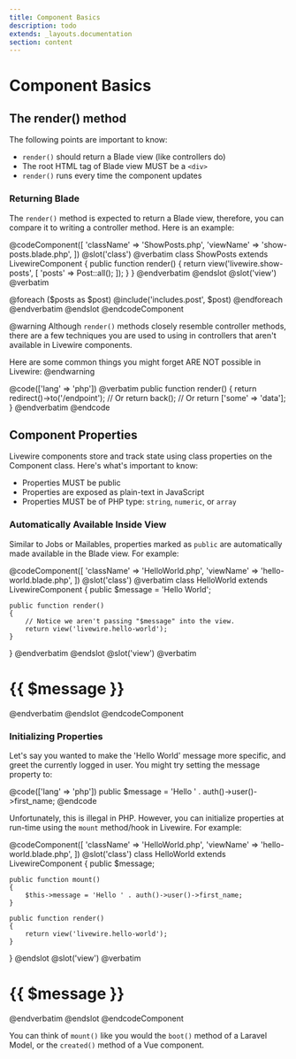 ```yaml
---
title: Component Basics
description: todo
extends: _layouts.documentation
section: content
---
```


# Component Basics

## The render() method

The following points are important to know:

* `render()` should return a Blade view (like controllers do)
* The root HTML tag of Blade view MUST be a `<div>`
* `render()` runs every time the component updates

### Returning Blade
The `render()` method is expected to return a Blade view, therefore, you can compare it to writing a controller method. Here is an example:

@codeComponent([
    'className' => 'ShowPosts.php',
    'viewName' => 'show-posts.blade.php',
])
@slot('class')
@verbatim
class ShowPosts extends LivewireComponent
{
    public function render()
    {
        return view('livewire.show-posts', [
            'posts' => Post::all();
        ]);
    }
}
@endverbatim
@endslot
@slot('view')
@verbatim
<div>
    @foreach ($posts as $post)
        @include('includes.post', $post)
    @endforeach
</div>
@endverbatim
@endslot
@endcodeComponent

@warning
Although `render()` methods closely resemble controller methods, there are a few techniques you are used to using in controllers that aren't available in Livewire components.

Here are some common things you might forget ARE NOT possible in Livewire:
@endwarning

@code(['lang' => 'php'])
@verbatim
public function render()
{
    return redirect()->to('/endpoint');
    // Or
    return back();
    // Or
    return ['some' => 'data'];
}
@endverbatim
@endcode

## Component Properties

Livewire components store and track state using class properties on the Component class. Here's what's important to know:

* Properties MUST be public
* Properties are exposed as plain-text in JavaScript
* Properties MUST be of PHP type: `string`, `numeric`, or `array`

### Automatically Available Inside View

Similar to Jobs or Mailables, properties marked as `public` are automatically made available in the Blade view. For example:

@codeComponent([
    'className' => 'HelloWorld.php',
    'viewName' => 'hello-world.blade.php',
])
@slot('class')
@verbatim
class HelloWorld extends LivewireComponent
{
    public $message = 'Hello World';

    public function render()
    {
        // Notice we aren't passing "$message" into the view.
        return view('livewire.hello-world');
    }
}
@endverbatim
@endslot
@slot('view')
@verbatim
<div>
    <h1>{{ $message }}</h1>
    <!-- "Hello World" -->
</div>
@endverbatim
@endslot
@endcodeComponent

### Initializing Properties

Let's say you wanted to make the 'Hello World' message more specific, and greet the currently logged in user. You might try setting the message property to:

@code(['lang' => 'php'])
public $message = 'Hello ' . auth()->user()->first_name;
@endcode

Unfortunately, this is illegal in PHP. However, you can initialize properties at run-time using the `mount` method/hook in Livewire. For example:

@codeComponent([
    'className' => 'HelloWorld.php',
    'viewName' => 'hello-world.blade.php',
])
@slot('class')
class HelloWorld extends LivewireComponent
{
    public $message;

    public function mount()
    {
        $this->message = 'Hello ' . auth()->user()->first_name;
    }

    public function render()
    {
        return view('livewire.hello-world');
    }
}
@endslot
@slot('view')
@verbatim
<div>
    <h1>{{ $message }}</h1>
    <!-- "Hello Alex" -->
</div>
@endverbatim
@endslot
@endcodeComponent

You can think of `mount()` like you would the `boot()` method of a Laravel Model, or the `created()` method of a Vue component.
